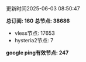 更新时间2025-06-03 08:50:47

**总订阅: 160**
**总节点: 38686**
- vless节点: 17653
- hysteria2节点: 7

**google ping有效节点: 247**
